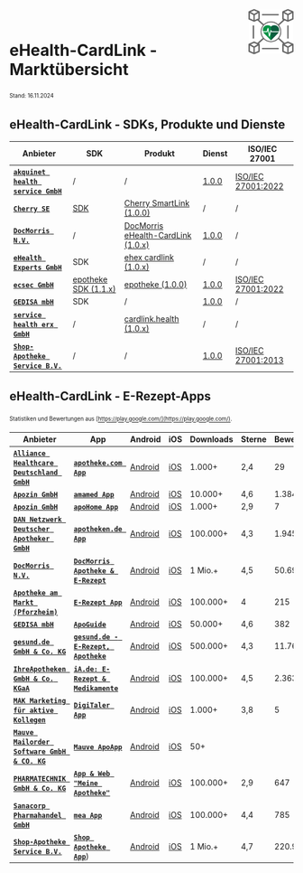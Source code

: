 <img align="right" width="80" height="80" src="https://github.com/eHealthCardLink/Spezifikation/blob/main/img/IOP-Logo.png"/><br/>

# eHealth-CardLink - Marktübersicht 
<sup><sub>Stand: 16.11.2024</sub></sup>

## eHealth-CardLink - SDKs, Produkte und Dienste

| Anbieter | SDK | Produkt | Dienst | ISO/IEC 27001 | 
| --- | --- |  --- | --- | --- |
| [**`akquinet health service GmbH`**](https://akquinet.com/) | / | / | [1.0.0](https://tinyurl.com/gemCL-Anb) |  [ISO/IEC 27001:2022](https://akquinet.com/files/AKQUINET/zertifikate/zertifikat-2024-housing-managed-hosting-services-akquinet.pdf) |
| [**`Cherry SE`**](https://www.cherry.de/) | [SDK](https://www.cherry.de/de-de/unternehmen/news/presse/artikel/software-developer-kit-fertig-ab-sofort-mit-cherry-smartlink-die-integration-von-cardlink-starten) | [Cherry SmartLink (1.0.0)](https://tinyurl.com/gemCL-Prod) | / | / | 
| [**`DocMorris N.V.`**](https://www.docmorris.de/) | / | [DocMorris eHealth-CardLink (1.0.x)](https://tinyurl.com/gemCL-Prod) | [1.0.0](https://tinyurl.com/gemCL-Anb)  | / | 
| [**`eHealth Experts GmbH`**](https://ehex.de/) | SDK | [ehex cardlink (1.0.x)](https://tinyurl.com/gemCL-Prod) | / | / |
| [**`ecsec GmbH`**](https://ecsec.de) |  [epotheke SDK (1.1.x)](https://github.com/epotheke/epotheke-sdk) |  [epotheke (1.0.0)](https://tinyurl.com/gemCL-Prod) |  [1.0.0](https://tinyurl.com/gemCL-Anb)  | [ISO/IEC 27001:2022](https://epotheke.com/pub/ISO-IEC-27001.pdf) |
| [**`GEDISA mbH`**](https://www.gedisa.de/) | SDK | / | [1.0.0](https://tinyurl.com/gemCL-Anb) | / | 
| [**`service health erx GmbH`**](https://www.service-health.de/) | / |  [cardlink.health (1.0.x)](https://tinyurl.com/gemCL-Prod) | / | / |
| [**`Shop-Apotheke Service B.V.`**](https://www.shop-apotheke.com/) | / | / | [1.0.0](https://tinyurl.com/gemCL-Anb)  | [ISO/IEC 27001:2013](https://www.certipedia.com/certificates/01+153+2100656%252F03?locale=es)  |

## eHealth-CardLink - E-Rezept-Apps

<sup><sub> Statistiken und Bewertungen aus [https://play.google.com/](https://play.google.com/). </sub></sup>

| Anbieter | App | Android | iOS | Downloads | Sterne | Bewertungen |
| --- | --- | --- | --- | --- | --- | --- | 
| [**`Alliance Healthcare Deutschland GmbH`**](https://www.alliance-healthcare-gehe.de/) | [**`apotheke.com App`**](https://www.apotheke.com/) | [Android](https://play.google.com/store/apps/details?id=com.mauve.apothekeCom) | [iOS](https://apps.apple.com/de/app/apotheke-com/id6499274234) | 1.000+ | 2,4 | 29|
|  [**`Apozin GmbH`**](https://apozin.de/) |  [**`amamed App`**](https://apozin.de/amamed-app/)  | [Android](https://play.google.com/store/search?q=amamed&c=apps) | [iOS](https://apps.apple.com/de/app/amamed/id1550253776) | 10.000+ | 4,6 | 1.384 | 
|  [**`Apozin GmbH`**](https://apozin.de/) |  [**`apoHome App`**](https://apozin.de/apohome-app/)  | [Android](https://play.google.com/store/apps/details?id=com.apozin.apo&hl=de) | [iOS](https://apps.apple.com/de/app/apohome/id1592526161) | 1.000+ | 2,9 | 7 | 
|  [**`DAN Netzwerk Deutscher Apotheker GmbH`**](https://apotheken.de/) |  [**`apotheken.de App`**](https://apotheken.de/)  | [Android](https://play.google.com/store/apps/details?id=de.apotheken.app&hl=de) | [iOS](https://apps.apple.com/de/app/apothekenapp/id506362694) | 100.000+ | 4,3 | 1.945 | 
| [**`DocMorris N.V.`**](https://www.docmorris.de/) | [**`DocMorris Apotheke & E-Rezept`**](https://www.docmorris.de/)|   [Android](https://play.google.com/store/apps/details?id=de.docmorris.pharmacyapp) | [iOS](https://apps.apple.com/de/app/docmorris-apotheke-e-rezept/id976600580) | 1 Mio.+| 4,5 | 50.690 |
|  [**`Apotheke am Markt (Pforzheim)`**](https://www.erezepte.de/) |  [**`E-Rezept App`**](https://www.erezepte.de/)  | [Android](https://play.google.com/store/apps/details?id=com.erezeptapp.app6845jj) | [iOS](https://apps.apple.com/de/app/e-rezept-app/id6447300685) |100.000+ | 4 | 215 | 
| [**`GEDISA mbH`**](https://www.gedisa.de/) | [**`ApoGuide`**](https://www.apoguide.de/) | [Android](https://play.google.com/store/apps/details?id=de.gedisa.apo_guide&hl=de) | [iOS](https://apps.apple.com/de/app/apoguide-de/id6447188653) | 50.000+ | 4,6 | 382 |
| [**`gesund.de GmbH & Co. KG`**](https://gesund.de) | [**`gesund.de - E-Rezept, Apotheke`**](https://gesund.de) |  [Android](https://play.google.com/store/apps/details?id=de.gesund.app&hl=de) | [iOS](https://app.adjust.com/13kg6cjf?fallback=https%3A%2F%2Fapps.apple.com%2Fde%2Fapp%2Fgesund-de%2Fid1554260352)  | 500.000+| 4,3 | 11.769 | 
|  [**`IhreApotheken GmbH & Co. KGaA`**](https://ihreapotheken.de/) |  [**`iA.de: E-Rezept & Medikamente`**](https://ihreapotheken.de/)  | [Android](https://play.google.com/store/apps/details?id=ihre.apotheken&hl=de) | [iOS](https://apps.apple.com/de/app/ia-de-e-rezept-medikamente/id1526461520) | 100.000+ | 4,5 | 2.363 | 
|  [**`MAK Marketing für aktive Kollegen`**](https://www.mak.de/) |  [**`DigiTaler App`**](https://www.mak.de/digitaler-app.html)  | [Android](https://play.google.com/store/apps/details?id=de.i42.digitalerapp) | [iOS](https://apps.apple.com/de/app/digitaler-apothekenbonussystem/id6443829231) | 1.000+ | 3,8 | 5 | 
|  [**`Mauve Mailorder Software GmbH & CO. KG`**](https://www.mauve.de/) |  [**`Mauve ApoApp`**](https://www.mauve.de/mauve-apoapp)  | [Android](https://play.google.com/store/apps/details?id=com.mauve.apoapp) | [iOS](https://apps.apple.com/de/app/mauve-apoapp/id6467226714) | 50+ |  |  | 
|  [**`PHARMATECHNIK GmbH & Co. KG`**](https://www.pharmatechnik.de/) |  [**`App & Web "Meine Apotheke"`**](https://www.pharmatechnik.de/app-und-web-meine-apotheke)  | [Android](https://play.google.com/store/apps/details?id=de.pharmatechnik.meineapotheke) | [iOS](https://apps.apple.com/de/app/meine-apotheke-e-rezept/id712286483) | 100.000+ | 2,9 | 647 | 
|  [**`Sanacorp Pharmahandel GmbH`**](https://www.sanacorp.de/) |  [**`mea App`**](https://www.meineapotheke.de/app/)  | [Android](https://play.google.com/store/apps/details?id=de.meineapotheke.app) | [iOS](https://apps.apple.com/de/app/mea-meineapotheke-de/id1588681378) | 100.000+ | 4,4 | 785 | 
| [**`Shop-Apotheke Service B.V.`**](https://www.shop-apotheke.com/) | [**`Shop Apotheke App`**](https://www.shop-apotheke.com/lp/shop-apotheke-app/)) | [Android](https://play.google.com/store/apps/details?id=shop.shop_apotheke.com.shopapotheke) | [iOS](https://apps.apple.com/de/app/shop-apotheke-redcare/id1104967519) | 1 Mio.+ | 4,7 | 220.966 |
